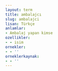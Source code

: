 ```yaml
---
layout: term
title: ambalajcı
slug: ambalajci
lisan: Türkçe
anlamlar:
- Ambalaj yapan kimse
ozellikler:
- - isim
ornekler:
- - ''
orneklerkaynak:
- - ''
---
```

